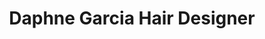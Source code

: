 ---
title: "Daphne Garcia Hair Designer"
url: /lima/daphne-garcia-hair-designer/
shop: cosméticos
---